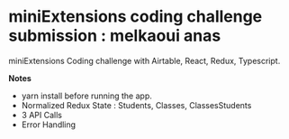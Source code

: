 # miniExtensions coding challenge submission : melkaoui anas

miniExtensions Coding challenge with Airtable, React, Redux, Typescript.

**Notes**
 - yarn install before running the app.
 - Normalized Redux State : Students, Classes, ClassesStudents
 - 3 API Calls
 - Error Handling